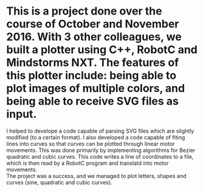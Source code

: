 # This is a project done over the course of October and November 2016. With 3 other colleagues, we built a plotter using C++, RobotC and Mindstorms NXT. The features of this plotter include: being able to plot images of multiple colors, and being able to receive SVG files as input. 
I helped to develope a code capable of parsing SVG files which are slightly modified (to a certain format). I also developed a code capable of fiting lines into curves so that curves can be plotted through linear motor movements. This was done primarily by implementing algorithms for Bezier quadratic and cubic curves. This code writes a line of coordinates to a file, which is then read by a RobotC program and translatd into motor movements.  
The project was a success, and we managed to plot letters, shapes and curves (sine, quadratic and cubic curves).
